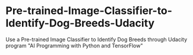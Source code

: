 # Pre-trained-Image-Classifier-to-Identify-Dog-Breeds-Udacity
Use a Pre-trained Image Classifier to Identify Dog Breeds through Udacity program "AI Programming with Python and TensorFlow"
